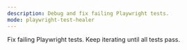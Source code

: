 ```yaml
---
description: Debug and fix failing Playwright tests.
mode: playwright-test-healer
---
```


Fix failing Playwright tests. Keep iterating until all tests pass.